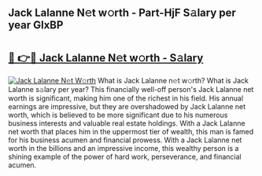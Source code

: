 ## Jack Lalanne N𝚎t w𝚘rth - Part-HjF S𝚊lary per year GlxBP

# <h2><a href="http://gc0dvbl.nevu.top/?p=Jack+Lalanne">🔗 👉🔴 Jack Lalanne N𝚎t w𝚘rth - S𝚊lary</a></h2>

[![Jack Lalanne N𝚎t W𝚘rth](https://i.imgur.com/Oavwk0R.jpeg)](http://gc0dvbl.nevu.top/?p=Jack+Lalanne)
What is Jack Lalanne n𝚎t w𝚘rth? What is Jack Lalanne s𝚊lary per year?
This financially well-off person's Jack Lalanne net worth is significant, making him one of the richest in his field. His annual earnings are impressive, but they are overshadowed by Jack Lalanne net worth, which is believed to be more significant due to his numerous business interests and valuable real estate holdings. With a Jack Lalanne net worth that places him in the uppermost tier of wealth, this man is famed for his business acumen and financial prowess. With a Jack Lalanne net worth in the billions and an impressive income, this wealthy person is a shining example of the power of hard work, perseverance, and financial acumen.
